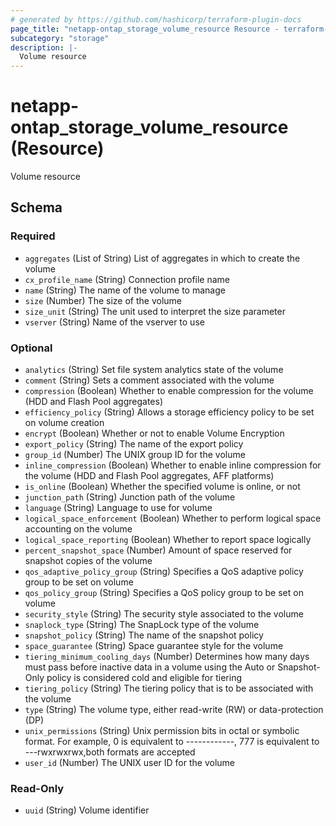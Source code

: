 ```yaml
---
# generated by https://github.com/hashicorp/terraform-plugin-docs
page_title: "netapp-ontap_storage_volume_resource Resource - terraform-provider-netapp-ontap"
subcategory: "storage"
description: |-
  Volume resource
---
```


# netapp-ontap_storage_volume_resource (Resource)

Volume resource



<!-- schema generated by tfplugindocs -->
## Schema

### Required

- `aggregates` (List of String) List of aggregates in which to create the volume
- `cx_profile_name` (String) Connection profile name
- `name` (String) The name of the volume to manage
- `size` (Number) The size of the volume
- `size_unit` (String) The unit used to interpret the size parameter
- `vserver` (String) Name of the vserver to use

### Optional

- `analytics` (String) Set file system analytics state of the volume
- `comment` (String) Sets a comment associated with the volume
- `compression` (Boolean) Whether to enable compression for the volume (HDD and Flash Pool aggregates)
- `efficiency_policy` (String) Allows a storage efficiency policy to be set on volume creation
- `encrypt` (Boolean) Whether or not to enable Volume Encryption
- `export_policy` (String) The name of the export policy
- `group_id` (Number) The UNIX group ID for the volume
- `inline_compression` (Boolean) Whether to enable inline compression for the volume (HDD and Flash Pool aggregates, AFF platforms)
- `is_online` (Boolean) Whether the specified volume is online, or not
- `junction_path` (String) Junction path of the volume
- `language` (String) Language to use for volume
- `logical_space_enforcement` (Boolean) Whether to perform logical space accounting on the volume
- `logical_space_reporting` (Boolean) Whether to report space logically
- `percent_snapshot_space` (Number) Amount of space reserved for snapshot copies of the volume
- `qos_adaptive_policy_group` (String) Specifies a QoS adaptive policy group to be set on volume
- `qos_policy_group` (String) Specifies a QoS policy group to be set on volume
- `security_style` (String) The security style associated to the volume
- `snaplock_type` (String) The SnapLock type of the volume
- `snapshot_policy` (String) The name of the snapshot policy
- `space_guarantee` (String) Space guarantee style for the volume
- `tiering_minimum_cooling_days` (Number) Determines how many days must pass before inactive data in a volume using the Auto or Snapshot-Only policy is considered cold and eligible for tiering
- `tiering_policy` (String) The tiering policy that is to be associated with the volume
- `type` (String) The volume type, either read-write (RW) or data-protection (DP)
- `unix_permissions` (String) Unix permission bits in octal or symbolic format. For example, 0 is equivalent to ------------, 777 is equivalent to ---rwxrwxrwx,both formats are accepted
- `user_id` (Number) The UNIX user ID for the volume

### Read-Only

- `uuid` (String) Volume identifier


